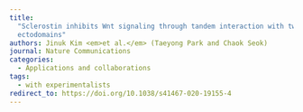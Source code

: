 ```yaml
---
title:
  "Sclerostin inhibits Wnt signaling through tandem interaction with two LRP6
  ectodomains"
authors: Jinuk Kim <em>et al.</em> (Taeyong Park and Chaok Seok)
journal: Nature Communications
categories:
  - Applications and collaborations
tags:
  - with experimentalists
redirect_to: https://doi.org/10.1038/s41467-020-19155-4
---
```

